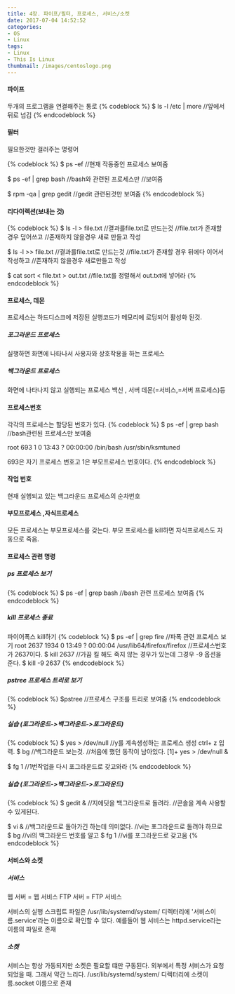 ```yaml
---
title: 4장. 파이프/필터, 프로세스, 서비스/소켓
date: 2017-07-04 14:52:52
categories:
- OS
- Linux
tags:
- Linux
- This Is Linux
thumbnail: /images/centoslogo.png
---
```

#### 파이프
두개의 프로그램을 연결해주는 통로
{% codeblock %}
$ ls -l /etc | more   //앞에서 뒤로 넘김
{% endcodeblock %}

#### 필터
필요한것만 걸러주는 명령어

{% codeblock %}
$ ps -ef //현재 작동중인 프로세스 보여줌

$ ps -ef | grep bash    //bash와 관련된 프로세스만
                      //보여줌

$ rpm -qa | grep gedit  //gedit 관련된것만 보여줌
{% endcodeblock %}

#### 리다이렉션(보내는 것)
{% codeblock %}
$ ls -l > file.txt //결과를file.txt로 만드는것
              //file.txt가 존재할 경우 덮어쓰고
              //존재하지 않을경우 새로 만들고 작성

$ ls -l >> file.txt //결과를file.txt로 만드는것
                    //file.txt가 존재할 경우 뒤에다 이어서 작성하고
                    //존재하지 않을경우 새로만들고 작성

$ cat sort < file.txt > out.txt //file.txt를 정렬해서 out.txt에 넣어라
{% endcodeblock %}

#### 프로세스, 데몬
프로세스는 하드디스크에 저장된 실행코드가 메모리에 로딩되어 활성화 된것.

##### 포그라운드 프로세스
실행하면 화면에 나타나서 사용자와 상호작용을 하는 프로세스

##### 백그라운드 프로세스
화면에 나타나지 않고 실행되는 프로세스
백신 , 서버 데몬(=서비스,=서버 프로세스)등

#### 프로세스번호
각각의 프로세스는 할당된 번호가 있다.
{% codeblock %}
$ ps -ef | grep bash    //bash관련된 프로세스만 보여줌

root       693     1  0 13:43 ?        00:00:00 /bin/bash /usr/sbin/ksmtuned

693은 자기 프로세스 번호고 1은 부모프로세스 번호이다.
{% endcodeblock %}

#### 작업 번호
현재 실행되고 있는 백그라운드 프로세스의 순차번호

#### 부모프로세스 ,자식프로세스
모든 프로세스는 부모프로세스를 갖는다.
부모 프로세스를 kill하면 자식프로세스도 자동으로 죽음.

#### 프로세스 관련 명령

##### ps 프로세스 보기
{% codeblock %}
$ ps -ef | grep bash  //bash 관련 프로세스 보여줌
{% endcodeblock %}

##### kill 프로세스 종료
파이어폭스 kill하기
{% codeblock %}
$ ps -ef | grep fire  //파폭 관련 프로세스 보기
root      2637  1934  0 13:49 ?        00:00:04 /usr/lib64/firefox/firefox
//프로세스번호가 2637이다.
$ kill 2637
//가끔 킬 해도 죽지 않는 경우가 있는데 그경우 -9 옵션을 준다.
$ kill -9 2637
{% endcodeblock %}

##### pstree 프로세스 트리로 보기
{% codeblock %}
$pstree //프로세스 구조를 트리로 보여줌
{% endcodeblock %}

##### 실습 (포그라운드->백그라운드->포그라운드)

{% codeblock %}
$ yes > /dev/null   //y를 계속생성하는 프로세스 생성
ctrl+ z 입력.
$ bg //백그라운드 보는것.
    //처음에 했던 동작이 남아있다.
[1]+ yes > /dev/null &

$ fg 1    //1번작업을 다시 포그라운드로 갖고와라
{% endcodeblock %}


##### 실습 (포그라운드->백그라운드->포그라운드)

{% codeblock %}
$ gedit & //지에딧을 백그라운드로 돌려라.
        //콘솔을 계속 사용할 수 있게된다.

$ vi &  //백그라운드로 돌아가긴 하는데 의미없다.
        //vi는 포그라운드로 돌려야 하므로  
$ bg    //vi의 백그라운드 번호를 알고
$ fg 1   //vi를 포그라운드로 갖고옴
{% endcodeblock %}
#### 서비스와 소켓

##### 서비스
웹 서버 = 웹 서비스
FTP 서버 = FTP 서비스

서비스의 실행 스크립트 파일은 /usr/lib/systemd/system/ 디렉터리에 '서비스이름.service'라는 이름으로 확인할 수 있다. 예를들어 웹 서비스는 httpd.service라는 이름의 파일로 존재

##### 소켓
서비스는 항상 가동되지만 소켓은 필요할 떄만 구동된다. 외부에서 특정 서비스가 요청되었을 때. 그래서 약간 느리다.
/usr/lib/systemd/system/ 디렉터리에 소켓이름.socket 이름으로 존재
